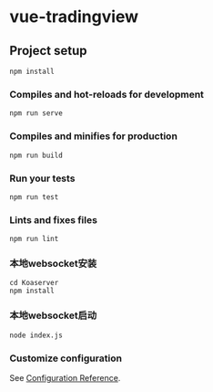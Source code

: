 # vue-tradingview

## Project setup
```
npm install
```

### Compiles and hot-reloads for development
```
npm run serve
```

### Compiles and minifies for production
```
npm run build
```

### Run your tests
```
npm run test
```

### Lints and fixes files
```
npm run lint
```
### 本地websocket安装
```
cd Koaserver
npm install
```
### 本地websocket启动
```
node index.js
```

### Customize configuration
See [Configuration Reference](https://cli.vuejs.org/config/).
